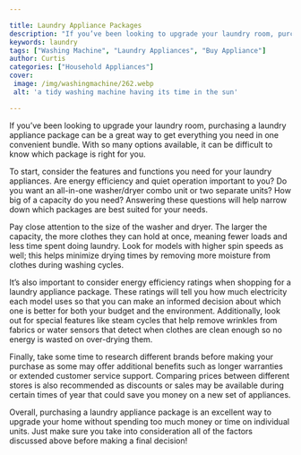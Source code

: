 ```yaml
---

title: Laundry Appliance Packages
description: "If you’ve been looking to upgrade your laundry room, purchasing a laundry appliance package can be a great way to get everything y...get the full scoop"
keywords: laundry
tags: ["Washing Machine", "Laundry Appliances", "Buy Appliance"]
author: Curtis
categories: ["Household Appliances"]
cover: 
 image: /img/washingmachine/262.webp
 alt: 'a tidy washing machine having its time in the sun'

---
```


If you’ve been looking to upgrade your laundry room, purchasing a laundry appliance package can be a great way to get everything you need in one convenient bundle. With so many options available, it can be difficult to know which package is right for you. 

To start, consider the features and functions you need for your laundry appliances. Are energy efficiency and quiet operation important to you? Do you want an all-in-one washer/dryer combo unit or two separate units? How big of a capacity do you need? Answering these questions will help narrow down which packages are best suited for your needs. 

Pay close attention to the size of the washer and dryer. The larger the capacity, the more clothes they can hold at once, meaning fewer loads and less time spent doing laundry. Look for models with higher spin speeds as well; this helps minimize drying times by removing more moisture from clothes during washing cycles. 

It’s also important to consider energy efficiency ratings when shopping for a laundry appliance package. These ratings will tell you how much electricity each model uses so that you can make an informed decision about which one is better for both your budget and the environment. Additionally, look out for special features like steam cycles that help remove wrinkles from fabrics or water sensors that detect when clothes are clean enough so no energy is wasted on over-drying them. 

Finally, take some time to research different brands before making your purchase as some may offer additional benefits such as longer warranties or extended customer service support. Comparing prices between different stores is also recommended as discounts or sales may be available during certain times of year that could save you money on a new set of appliances. 

Overall, purchasing a laundry appliance package is an excellent way to upgrade your home without spending too much money or time on individual units. Just make sure you take into consideration all of the factors discussed above before making a final decision!
